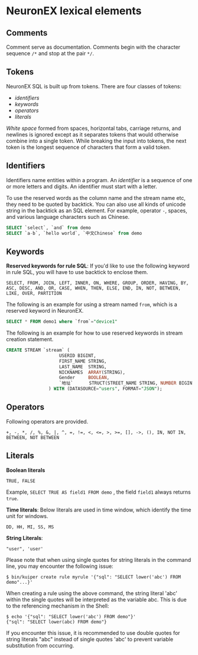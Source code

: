 # NeuronEX lexical elements

## Comments

Comment serve as documentation. Comments begin with the character sequence `/*` and stop at the pair `*/`.

## Tokens

NeuronEX SQL is built up from tokens. There are four classes of tokens:

- *identifiers*
- *keywords*
- *operators*
- *literals*

*White space* formed from spaces, horizontal tabs, carriage returns, and newlines is ignored except as it separates tokens that would otherwise combine into a single token. While breaking the input into tokens, the next token is the longest sequence of characters that form a valid token.

## Identifiers

Identifiers name entities within a program. An *identifier* is a sequence of one or more letters and digits. An identifier must start with a letter.

To use the reserved words as the column name and the stream name etc, they need to be quoted by backtick. You can also use all kinds of unicode string in the backtick as an SQL element. For example, operator `-`, spaces, and various language characters such as Chinese.

```sql
SELECT `select`, `and` from demo
SELECT `a-b`, `hello world`, `中文Chinese` from demo
```

## Keywords

**Reserved keywords for rule SQL**: If you'd like to use the following keyword in rule SQL, you will have to use backtick to enclose them.

```text
SELECT, FROM, JOIN, LEFT, INNER, ON, WHERE, GROUP, ORDER, HAVING, BY, ASC, DESC, AND, OR, CASE, WHEN, THEN, ELSE, END, IN, NOT, BETWEEN, LIKE, OVER, PARTITION
```

The following is an example for using a stream named `from`, which is a reserved keyword in NeuronEX.

```sql
SELECT * FROM demo1 where `from`="device1"
```

The following is an example for how to use reserved keywords in stream creation statement.

```sql
CREATE STREAM `stream` (
                    USERID BIGINT,
                    FIRST_NAME STRING,
                    LAST_NAME  STRING,
                    NICKNAMES  ARRAY(STRING),
                    Gender     BOOLEAN,
                    `地址`      STRUCT(STREET_NAME STRING, NUMBER BIGINT),
                ) WITH (DATASOURCE="users", FORMAT="JSON");
```

## Operators

Following operators are provided.

```text
+, -, *, /, %, &, |, ^, =, !=, <, <=, >, >=, [], ->, (), IN, NOT IN, BETWEEN, NOT BETWEEN
```

## Literals

**Boolean literals**

```text
TRUE, FALSE
```

Example, `SELECT TRUE AS field1 FROM demo` , the field `field1` always returns `true`.

**Time literals**: Below literals are used in time window, which identify the time unit for windows.

```text
DD, HH, MI, SS, MS
```

**String Literals**:

```text
"user", 'user'
```

Please note that when using single quotes for string literals in the command line, you may encounter the following issue:

```text
$ bin/kuiper create rule myrule '{"sql": "SELECT lower('abc') FROM demo"...}'
```

When creating a rule using the above command, the string literal 'abc' within the single quotes will be interpreted as the variable abc. This is due to the referencing mechanism in the Shell:

```text
$ echo '{"sql": "SELECT lower('abc') FROM demo"}'
{"sql": "SELECT lower(abc) FROM demo"}
```

If you encounter this issue, it is recommended to use double quotes for string literals "abc" instead of single quotes 'abc' to prevent variable substitution from occurring.
